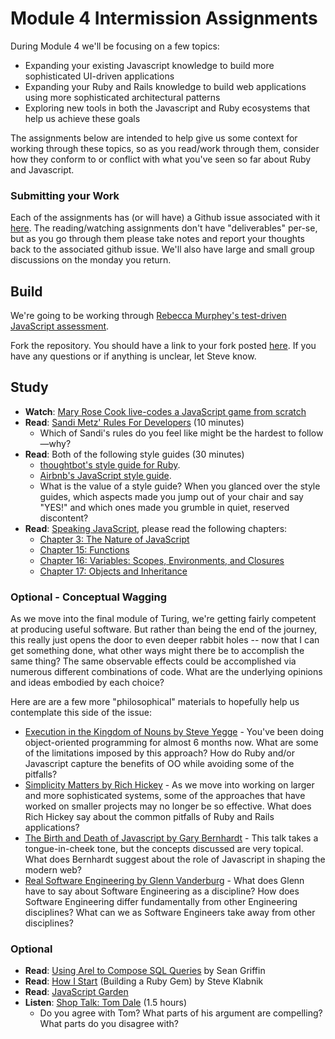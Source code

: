 # Module 4 Intermission Assignments

During Module 4 we'll be focusing on a few topics:

* Expanding your existing Javascript knowledge to build more sophisticated UI-driven applications
* Expanding your Ruby and Rails knowledge to build web applications using more sophisticated
  architectural patterns
* Exploring new tools in both the Javascript and Ruby ecosystems that help us achieve these goals

The assignments below are intended to help give us some context for working through these topics, so as
you read/work through them, consider how they conform to or conflict with what you've seen so far about Ruby and Javascript.

### Submitting your Work

Each of the assignments has (or will have) a Github issue associated with it [here][ghissues]. The reading/watching assignments don't have "deliverables" per-se, but as you go through them please take notes and report your thoughts back to the associated github issue. We'll also have large and small group discussions on the monday you return.

[ghissues]: https://github.com/turingschool/intermission-assignments/issues?q=is%3Aopen+is%3Aissue+label%3A1502

## Build

We're going to be working through [Rebecca Murphey's test-driven JavaScript assessment][jsa].

[jsa]: https://github.com/rmurphey/js-assessment

Fork the repository. You should have a link to your fork posted [here][jfsub]. If you have any questions or if anything is unclear, let Steve know.

[jfsub]: https://github.com/turingschool/intermission-assignments/issues/20

## Study

* **Watch**: [Mary Rose Cook live-codes a JavaScript game from scratch](https://vimeo.com/105955605)
* **Read**: [Sandi Metz' Rules For Developers][sandi] (10 minutes)
  * Which of Sandi's rules do you feel like might be the hardest to follow—why?
* **Read**: Both of the following style guides (30 minutes)
  * [thoughtbot's style guide for Ruby][tbruby].
  * [Airbnb's JavaScript style guide][airbnbjs].
  * What is the value of a style guide? When you glanced over the style guides, which aspects made you jump out of your chair and say "YES!" and which ones made you grumble in quiet, reserved discontent?
* **Read**: [Speaking JavaScript](http://speakingjs.com/es5/), please read the following chapters:
  * [Chapter 3: The Nature of JavaScript](http://speakingjs.com/es5/ch03.html)
  * [Chapter 15: Functions](http://speakingjs.com/es5/ch15.html)
  * [Chapter 16: Variables: Scopes, Environments, and Closures](http://speakingjs.com/es5/ch16.html)
  * [Chapter 17: Objects and Inheritance](http://speakingjs.com/es5/ch17.html)


### Optional - Conceptual Wagging

As we move into the final module of Turing, we're getting fairly competent at producing useful software. But rather than being the end of the journey, this really just opens the door to even deeper rabbit holes -- now that I can get something done, what other ways might there be to accomplish the same thing? The same observable effects could be accomplished via numerous different combinations of code. What are the underlying opinions and ideas embodied by each choice?

Here are are a few more "philosophical" materials to hopefully help us contemplate this side of the issue:

* [Execution in the Kingdom of Nouns by Steve Yegge](http://steve-yegge.blogspot.ca/2006/03/execution-in-kingdom-of-nouns.html) - You've been doing object-oriented programming for almost 6 months now. What are some of the limitations imposed by this approach? How do Ruby and/or Javascript capture the benefits of OO while avoiding some of the pitfalls?
* [Simplicity Matters by Rich Hickey](https://www.youtube.com/watch?v=rI8tNMsozo0) - As we move into working on larger and more sophisticated systems, some of the approaches that have worked on smaller projects may no longer be so effective. What does Rich Hickey say about the common pitfalls of Ruby and Rails applications?
* [The Birth and Death of Javascript by Gary Bernhardt](https://www.destroyallsoftware.com/talks/the-birth-and-death-of-javascript) - This talk takes a tongue-in-cheek tone, but the concepts discussed are very topical. What does Bernhardt suggest about the role of Javascript in shaping the modern web?
* [Real Software Engineering by Glenn Vanderburg](https://www.youtube.com/watch?v=NP9AIUT9nos) - What does Glenn have to say about Software Engineering as a discipline? How does Software Engineering differ fundamentally from other Engineering disciplines? What can we as Software Engineers take away from other disciplines?

### Optional

* **Read**: [Using Arel to Compose SQL Queries][arel] by Sean Griffin
* **Read**: [How I Start][his] (Building a Ruby Gem) by Steve Klabnik
* **Read**: [JavaScript Garden](http://bonsaiden.github.io/JavaScript-Garden/)
* **Listen**: [Shop Talk: Tom Dale](http://shoptalkshow.com/episodes/147-tom-dale/) (1.5 hours)
  * Do you agree with Tom? What parts of his argument are compelling? What parts do you disagree with?

[sandi]: http://robots.thoughtbot.com/sandi-metz-rules-for-developers
[tbruby]: https://github.com/thoughtbot/guides/tree/master/style/ruby
[airbnbjs]: https://github.com/airbnb/javascript
[hound]: http://robots.thoughtbot.com/introducing-hound
[arel]: http://robots.thoughtbot.com/using-arel-to-compose-sql-queries
[tomdale]: http://shoptalkshow.com/episodes/147-tom-dale/
[speakingjs]: http://speakingjs.com/es5/
[allonge]: https://leanpub.com/javascript-allonge/read
[his]: https://howistart.org/posts/ruby/1
